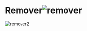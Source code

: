 # Remover![remover](https://github.com/ay-sha/Remover/assets/98541757/0caf005a-c006-474d-94dd-fe0dbe83c081)
![remover2](https://github.com/ay-sha/Remover/assets/98541757/a83d55b2-19a7-42cb-985a-2129939480b3)
